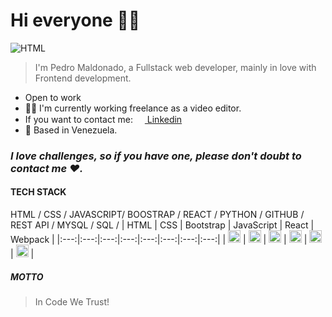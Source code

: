 # Hi everyone 👋🌵

<img src="./fondo NEW LINK.png" alt="HTML"/>


> I'm Pedro Maldonado, a Fullstack web developer, mainly in love with Frontend development.

- Open to work
- 👨‍💻 I'm currently working freelance as a video editor.
- If you want to contact me: <a href="https://www.linkedin.com/in/pedro-maldonado-tremont-362074106/"><img src="./assets/img/linkedin.png" width="15"> Linkedin</a>
- 📍 Based in Venezuela. 
 
### ***I love challenges, so if you have one, please don't doubt to contact me ❤.***

#### TECH STACK

HTML / CSS / JAVASCRIPT/ BOOSTRAP / REACT / PYTHON / GITHUB / REST API / MYSQL / SQL /
|  HTML  |  CSS  |  Bootstrap  |  JavaScript  |  React  |  Webpack  |
|:---:|:---:|:---:|:---:|:---:|:---:|:---:|:---:|
|  <img src="./assets/img/html.png" width="20" alt="HTML"/> | <img src="./assets/img/css.png" width="20" alt="CSS"/>  |  <img src="./assets/img/bootstrap.png" height="20" alt="Boostrap"/>  |  <img src="./assets/img/javascript.png" width="20" alt="JavaScript"/>  |  <img src="./assets/img/react.png" width="20" alt="React JS"/> |  <img src="./assets/img/webpack.png" width="20" alt="Webpack"/>  |
<br>

##### MOTTO

> In Code We Trust!


